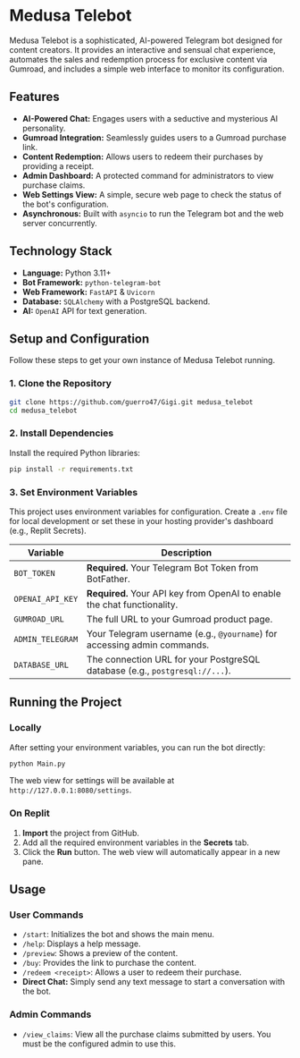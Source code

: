 # Medusa Telebot

Medusa Telebot is a sophisticated, AI-powered Telegram bot designed for content creators. It provides an interactive and sensual chat experience, automates the sales and redemption process for exclusive content via Gumroad, and includes a simple web interface to monitor its configuration.

## Features

- **AI-Powered Chat:** Engages users with a seductive and mysterious AI personality.
- **Gumroad Integration:** Seamlessly guides users to a Gumroad purchase link.
- **Content Redemption:** Allows users to redeem their purchases by providing a receipt.
- **Admin Dashboard:** A protected command for administrators to view purchase claims.
- **Web Settings View:** A simple, secure web page to check the status of the bot's configuration.
- **Asynchronous:** Built with `asyncio` to run the Telegram bot and the web server concurrently.

## Technology Stack

- **Language:** Python 3.11+
- **Bot Framework:** `python-telegram-bot`
- **Web Framework:** `FastAPI` & `Uvicorn`
- **Database:** `SQLAlchemy` with a PostgreSQL backend.
- **AI:** `OpenAI` API for text generation.

## Setup and Configuration

Follow these steps to get your own instance of Medusa Telebot running.

### 1. Clone the Repository

```bash
git clone https://github.com/guerro47/Gigi.git medusa_telebot
cd medusa_telebot
```

### 2. Install Dependencies

Install the required Python libraries:

```bash
pip install -r requirements.txt
```

### 3. Set Environment Variables

This project uses environment variables for configuration. Create a `.env` file for local development or set these in your hosting provider's dashboard (e.g., Replit Secrets).

| Variable         | Description                                                                 |
| ---------------- | --------------------------------------------------------------------------- |
| `BOT_TOKEN`      | **Required.** Your Telegram Bot Token from BotFather.                         |
| `OPENAI_API_KEY` | **Required.** Your API key from OpenAI to enable the chat functionality.      |
| `GUMROAD_URL`    | The full URL to your Gumroad product page.                                  |
| `ADMIN_TELEGRAM` | Your Telegram username (e.g., `@yourname`) for accessing admin commands.      |
| `DATABASE_URL`   | The connection URL for your PostgreSQL database (e.g., `postgresql://...`). |

## Running the Project

### Locally

After setting your environment variables, you can run the bot directly:

```bash
python Main.py
```

The web view for settings will be available at `http://127.0.0.1:8080/settings`.

### On Replit

1.  **Import** the project from GitHub.
2.  Add all the required environment variables in the **Secrets** tab.
3.  Click the **Run** button. The web view will automatically appear in a new pane.

## Usage

### User Commands

- `/start`: Initializes the bot and shows the main menu.
- `/help`: Displays a help message.
- `/preview`: Shows a preview of the content.
- `/buy`: Provides the link to purchase the content.
- `/redeem <receipt>`: Allows a user to redeem their purchase.
- **Direct Chat:** Simply send any text message to start a conversation with the bot.

### Admin Commands

- `/view_claims`: View all the purchase claims submitted by users. You must be the configured admin to use this.
